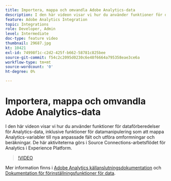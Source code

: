 ```yaml
---
title: Importera, mappa och omvandla Adobe Analytics-data
description: I den här videon visar vi hur du använder funktioner för dataförberedelser för Analytics-data, inklusive funktioner för datamanipulering som att mappa Analytics-variabler till nya anpassade fält och utföra omformningar och beräkningar. De här aktiviteterna görs i Source Connections-arbetsflödet för Analytics i Experience Platform.
feature: Adobe Analytics Integration
topic: Integrations
role: Developer, Admin
level: Intermediate
doc-type: feature video
thumbnail: 29687.jpg
kt: 10421
exl-id: 74998f1c-c2d2-425f-b662-58781c825bee
source-git-commit: f54c2c2095d0230c6e48f6664a795358eae3ce6a
workflow-type: tm+mt
source-wordcount: '0'
ht-degree: 0%

---
```


# Importera, mappa och omvandla Adobe Analytics-data

I den här videon visar vi hur du använder funktioner för dataförberedelser för Analytics-data, inklusive funktioner för datamanipulering som att mappa Analytics-variabler till nya anpassade fält och utföra omformningar och beräkningar. De här aktiviteterna görs i Source Connections-arbetsflödet för Analytics i Experience Platform.

>[!VIDEO](https://video.tv.adobe.com/v/29687?quality=12&learn=on)

Mer information finns i [Adobe Analytics källanslutningsdokumentation](https://experienceleague.adobe.com/docs/experience-platform/sources/ui-tutorials/create/adobe-applications/analytics.html?lang=en) och [Dokumentation för förinställningsfunktioner för data](https://experienceleague.adobe.com/docs/experience-platform/data-prep/functions.html%3Flang%3Dsv).

